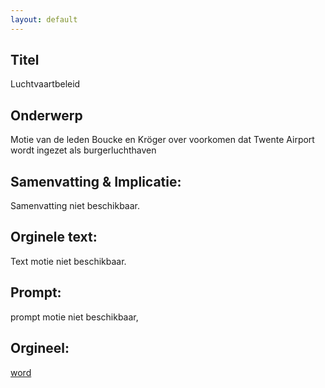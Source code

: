 ```yaml
---
layout: default
---
```

## Titel
Luchtvaartbeleid
## Onderwerp
Motie van de leden Boucke en Kröger over voorkomen dat Twente Airport wordt ingezet als burgerluchthaven
## Samenvatting & Implicatie:
Samenvatting niet beschikbaar.
## Orginele text:
Text motie niet beschikbaar.

## Prompt:
prompt motie niet beschikbaar,
## Orgineel:
[word](https://gegevensmagazijn.tweedekamer.nl/OData/v4/2.0/Document(fc156957-cc82-43b6-9bc2-416774e3cd00)/resource)
